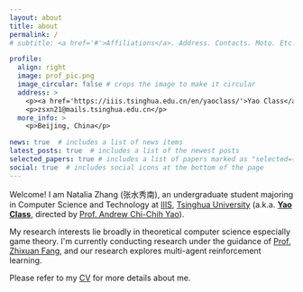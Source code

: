 ```yaml
---
layout: about
title: about
permalink: /
# subtitle: <a href='#'>Affiliations</a>. Address. Contacts. Moto. Etc.

profile:
  align: right
  image: prof_pic.png
  image_circular: false # crops the image to make it circular
  address: >
    <p><a href='https://iiis.tsinghua.edu.cn/en/yaoclass/'>Yao Class</a> 14, <a href='https://iiis.tsinghua.edu.cn/en/'>IIIS</a>, <a href='https://www.tsinghua.edu.cn/en/'>Tsinghua</a></p>
    <p>zsxn21@mails.tsinghua.edu.cn</p>
  more_info: >
    <p>Beijing, China</p>

news: true  # includes a list of news items
latest_posts: true  # includes a list of the newest posts
selected_papers: true # includes a list of papers marked as "selected={true}"
social: true  # includes social icons at the bottom of the page
---
```


Welcome! I am Natalia Zhang (张水秀南), an undergraduate student majoring in Computer Science and Technology at [IIIS](https://iiis.tsinghua.edu.cn/en/), [Tsinghua University](https://www.tsinghua.edu.cn/en/) (a.k.a. [**Yao Class**](https://iiis.tsinghua.edu.cn/en/yaoclass/), directed by [Prof. Andrew Chi-Chih Yao](https://iiis.tsinghua.edu.cn/yao/)).

My research interests lie broadly in theoretical computer science especially game theory. I'm currently conducting research under the guidance of [Prof. Zhixuan Fang](https://people.iiis.tsinghua.edu.cn/~fang/), and our research explores multi-agent reinforcement learning.

Please refer to my <a href="{{ '/cv/' | relative_url }}">CV</a> for more details about me.